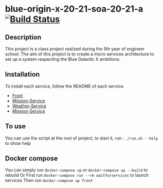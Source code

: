 # blue-origin-x-20-21-soa-20-21-a [![Build Status](https://travis-ci.com/pns-si5-soa/blue-origin-x-20-21-soa-20-21-a.svg?token=iVy7SupLvEyaRHecrkoc&branch=develop)](https://travis-ci.com/pns-si5-soa/blue-origin-x-20-21-soa-20-21-a)

## Description

This project is a class project realized during the 5th year of engineer school. The aim of this project is to create a micro services architecture to set up a system respecting the Blue Galactic X ambitions.

## Installation

To install each service, follow the README of each service.

- [Front](front/README.md)
- [Mission-Service](mission-service/README.md)
- [Weather-Service](weather-service/README.md)
- [Mission-Service](mission-service/README.md)

## To use

You can use the script at the root of project, to start it, run :
`./run.sh --help` to show help

## Docker compose 

You can simply run `docker-compose up` or `docker-compose up --build` to rebuild 
Or
First run `docker-compose run --rm waitforservices` to launch services 
Then run `docker-compose up front`

